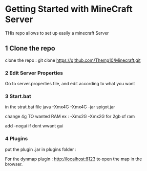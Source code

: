 # Getting Started with MineCraft Server

THis repo allows to set up easily a minecraft Server

## 1 Clone the repo

clone the repo :  git clone https://github.com/Themp10/Minecraft.git

### 2 Edit Server Properties

Go to server.properties file, and edit according to what you want


### 3 Start.bat

in the strat.bat file java -Xmx4G -Xmx4G -jar spigot.jar

change 4g TO wanted RAM ex : -Xmx2G -Xmx2G for 2gb of ram

add -nogui if dont wwant gui



### 4 Plugins

put the plugin .jar in plugins folder : 

For the dynmap plugin :  [http://localhost:8123](http://localhost:8123) to open the map in the browser.
